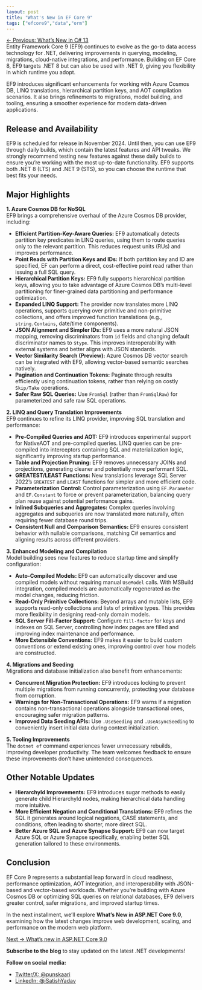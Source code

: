 ```yaml
---
layout: post
title: "What's New in EF Core 9"
tags: ["efcore9","data","orm"]
---
```


[← Previous: What’s New in C# 13](/3-whats-new-in-csharp-13)  
Entity Framework Core 9 (EF9) continues to evolve as the go-to data access technology for .NET, delivering improvements in querying, modeling, migrations, cloud-native integrations, and performance. Building on EF Core 8, EF9 targets .NET 8 but can also be used with .NET 9, giving you flexibility in which runtime you adopt.

EF9 introduces significant enhancements for working with Azure Cosmos DB, LINQ translations, hierarchical partition keys, and AOT compilation scenarios. It also brings refinements to migrations, model building, and tooling, ensuring a smoother experience for modern data-driven applications.

## Release and Availability

EF9 is scheduled for release in November 2024. Until then, you can use EF9 through daily builds, which contain the latest features and API tweaks. We strongly recommend testing new features against these daily builds to ensure you’re working with the most up-to-date functionality. EF9 supports both .NET 8 (LTS) and .NET 9 (STS), so you can choose the runtime that best fits your needs.

## Major Highlights

**1. Azure Cosmos DB for NoSQL**  
EF9 brings a comprehensive overhaul of the Azure Cosmos DB provider, including:

- **Efficient Partition-Key-Aware Queries:** EF9 automatically detects partition key predicates in LINQ queries, using them to route queries only to the relevant partition. This reduces request units (RUs) and improves performance.
- **Point Reads with Partition Keys and IDs:** If both partition key and ID are specified, EF can perform a direct, cost-effective point read rather than issuing a full SQL query.
- **Hierarchical Partition Keys:** EF9 fully supports hierarchical partition keys, allowing you to take advantage of Azure Cosmos DB’s multi-level partitioning for finer-grained data partitioning and performance optimization.
- **Expanded LINQ Support:** The provider now translates more LINQ operations, supports querying over primitive and non-primitive collections, and offers improved function translations (e.g., `string.Contains`, date/time components).
- **JSON Alignment and Simpler IDs:** EF9 uses a more natural JSON mapping, removing discriminators from `id` fields and changing default discriminator names to `$type`. This improves interoperability with external systems and better aligns with JSON standards.
- **Vector Similarity Search (Preview):** Azure Cosmos DB vector search can be integrated with EF9, allowing vector-based semantic searches natively.
- **Pagination and Continuation Tokens:** Paginate through results efficiently using continuation tokens, rather than relying on costly `Skip/Take` operations.
- **Safer Raw SQL Queries:** Use `FromSql` (rather than `FromSqlRaw`) for parameterized and safe raw SQL operations.

**2. LINQ and Query Translation Improvements**  
EF9 continues to refine its LINQ provider, improving SQL translation and performance:

- **Pre-Compiled Queries and AOT:** EF9 introduces experimental support for NativeAOT and pre-compiled queries. LINQ queries can be pre-compiled into interceptors containing SQL and materialization logic, significantly improving startup performance.
- **Table and Projection Pruning:** EF9 removes unnecessary JOINs and projections, generating cleaner and potentially more performant SQL.
- **GREATEST/LEAST Functions:** New translations leverage SQL Server 2022’s `GREATEST` and `LEAST` functions for simpler and more efficient code.
- **Parameterization Control:** Control parameterization using `EF.Parameter` and `EF.Constant` to force or prevent parameterization, balancing query plan reuse against potential performance gains.
- **Inlined Subqueries and Aggregates:** Complex queries involving aggregates and subqueries are now translated more naturally, often requiring fewer database round trips.
- **Consistent Null and Comparison Semantics:** EF9 ensures consistent behavior with nullable comparisons, matching C# semantics and aligning results across different providers.

**3. Enhanced Modeling and Compilation**  
Model building sees new features to reduce startup time and simplify configuration:

- **Auto-Compiled Models:** EF9 can automatically discover and use compiled models without requiring manual `UseModel` calls. With MSBuild integration, compiled models are automatically regenerated as the model changes, reducing friction.
- **Read-Only Primitive Collections:** Beyond arrays and mutable lists, EF9 supports read-only collections and lists of primitive types. This provides more flexibility in designing read-only domain models.
- **SQL Server Fill-Factor Support:** Configure `fill-factor` for keys and indexes on SQL Server, controlling how index pages are filled and improving index maintenance and performance.
- **More Extensible Conventions:** EF9 makes it easier to build custom conventions or extend existing ones, improving control over how models are constructed.

**4. Migrations and Seeding**  
Migrations and database initialization also benefit from enhancements:

- **Concurrent Migration Protection:** EF9 introduces locking to prevent multiple migrations from running concurrently, protecting your database from corruption.
- **Warnings for Non-Transactional Operations:** EF9 warns if a migration contains non-transactional operations alongside transactional ones, encouraging safer migration patterns.
- **Improved Data Seeding APIs:** Use `.UseSeeding` and `.UseAsyncSeeding` to conveniently insert initial data during context initialization.
  
**5. Tooling Improvements**  
The `dotnet ef` command experiences fewer unnecessary rebuilds, improving developer productivity. The team welcomes feedback to ensure these improvements don’t have unintended consequences.

## Other Notable Updates

- **HierarchyId Improvements:** EF9 introduces sugar methods to easily generate child HierarchyId nodes, making hierarchical data handling more intuitive.
- **More Efficient Negation and Conditional Translations:** EF9 refines the SQL it generates around logical negations, CASE statements, and conditions, often leading to shorter, more direct SQL.
- **Better Azure SQL and Azure Synapse Support:** EF9 can now target Azure SQL or Azure Synapse specifically, enabling better SQL generation tailored to these environments.

## Conclusion

EF Core 9 represents a substantial leap forward in cloud readiness, performance optimization, AOT integration, and interoperability with JSON-based and vector-based workloads. Whether you’re building with Azure Cosmos DB or optimizing SQL queries on relational databases, EF9 delivers greater control, safer migrations, and improved startup times.

In the next installment, we’ll explore **What’s New in ASP.NET Core 9.0**, examining how the latest changes improve web development, scaling, and performance on the modern web platform.

[Next → What’s new in ASP.NET Core 9.0](/5-whats-new-in-aspnet-core-9-0)

**Subscribe to the blog** to stay updated on the latest .NET developments!

**Follow on social media:**

- [Twitter/X: @punskaari](https://twitter.com/punskaari)
- [LinkedIn: @iSatishYadav](https://www.linkedin.com/in/iSatishYadav)